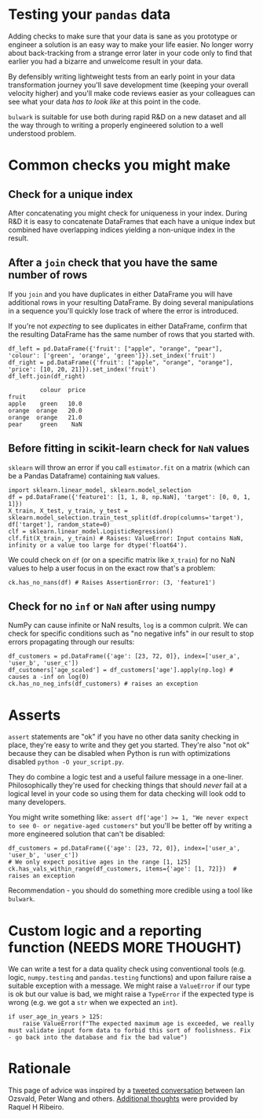 
# Testing your `pandas` data

Adding checks to make sure that your data is sane as you prototype or engineer a solution is an easy way to make your life easier. No longer worry about back-tracking from a strange error later in your code only to find that earlier you had a bizarre and unwelcome result in your data.

By defensibly writing lightweight tests from an early point in your data transformation journey you'll save development time (keeping your overall velocity higher) and you'll make code reviews easier as your colleagues can see what your data _has to look like_ at this point in the code.

`bulwark` is suitable for use both during rapid R&D on a new dataset and all the way through to writing a properly engineered solution to a well understood problem.

# Common checks you might make

## Check for a unique index

After concatenating you might check for uniqueness in your index. During R&D it is easy to concatenate DataFrames that each have a unique index but combined have overlapping indices yielding a non-unique index in the result.

## After a `join` check that you have the same number of rows

If you `join` and you have duplicates in either DataFrame you will have additional rows in your resulting DataFrame. By doing several manipulations in a sequence you'll quickly lose track of where the error is introduced.

If you're not _expecting_ to see duplicates in either DataFrame, confirm that the resulting DataFrame has the same number of rows that you started with.

```
df_left = pd.DataFrame({'fruit': ["apple", "orange", "pear"], 'colour': ['green', 'orange', 'green']}).set_index('fruit')
df_right = pd.DataFrame({'fruit': ["apple", "orange", "orange"], 'price': [10, 20, 21]}).set_index('fruit')
df_left.join(df_right)

         colour  price
fruit                
apple    green   10.0
orange  orange   20.0
orange  orange   21.0
pear     green    NaN

```

## Before fitting in scikit-learn check for `NaN` values

`sklearn` will throw an error if you call `estimator.fit` on a matrix (which can be a Pandas Dataframe) containing `NaN` values.

```
import sklearn.linear_model, sklearn.model_selection
df = pd.DataFrame({'feature1': [1, 1, 8, np.NaN], 'target': [0, 0, 1, 1]})
X_train, X_test, y_train, y_test = sklearn.model_selection.train_test_split(df.drop(columns='target'), df['target'], random_state=0)  
clf = sklearn.linear_model.LogisticRegression()
clf.fit(X_train, y_train) # Raises: ValueError: Input contains NaN, infinity or a value too large for dtype('float64'). 
```

We could check on `df` (or on a specific matrix like `X_train`) for no NaN values to help a user focus in on the exact row that's a problem:

```
ck.has_no_nans(df) # Raises AssertionError: (3, 'feature1')
```

## Check for no `inf` or `NaN` after using numpy

NumPy can cause infinite or NaN results, `log` is a common culprit. We can check for specific conditions such as "no negative infs" in our result to stop errors propagating through our results:

```
df_customers = pd.DataFrame({'age': [23, 72, 0]}, index=['user_a', 'user_b', 'user_c'])
df_customers['age_scaled'] = df_customers['age'].apply(np.log) # causes a -inf on log(0)
ck.has_no_neg_infs(df_customers) # raises an exception
```

# Asserts

`assert` statements are "ok" if you have no other data sanity checking in place, they're easy to write and they get you started. They're also "not ok" because they can be disabled when Python is run with optimizations disabled `python -O your_script.py`.

They do combine a logic test and a useful failure message in a one-liner. Philosophically they're used for checking things that should _never_ fail at a logical level in your code so using them for data checking will look odd to many developers.

You might write something like:
`assert df['age'] >= 1, "We never expect to see 0- or negative-aged customers"`
but you'll be better off by writing a more engineered solution that can't be disabled:

```
df_customers = pd.DataFrame({'age': [23, 72, 0]}, index=['user_a', 'user_b', 'user_c'])
# We only expect positive ages in the range [1, 125]
ck.has_vals_within_range(df_customers, items={'age': [1, 72]})  # raises an exception
```

Recommendation - you should do something more credible using a tool like `bulwark`.

# Custom logic and a reporting function (NEEDS MORE THOUGHT)

We can write a test for a data quality check using conventional tools (e.g. logic, `numpy.testing` and `pandas.testing` functions) and upon failure raise a suitable exception with a message. We might raise a `ValueError` if our type is ok but our value is bad, we might raise a `TypeError` if the expected type is wrong (e.g. we got a `str` when we expected an `int`).

```
if user_age_in_years > 125:
    raise ValueError(f"The expected maximum age is exceeded, we really must validate input form data to forbid this sort of foolishness. Fix - go back into the database and fix the bad value")
```

# Rationale

This page of advice was inspired by a [tweeted conversation](https://twitter.com/ianozsvald/status/1157181430595837952) between Ian Ozsvald, Peter Wang and others. [Additional thoughts](https://twitter.com/RaquelHRibeiro/status/1158096411612913669) were provided by Raquel H Ribeiro.
